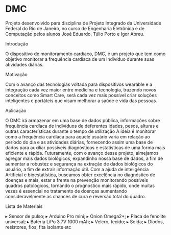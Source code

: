 # DMC
Projeto desenvolvido para disciplina de Projeto Integrado da Universidade Federal do Rio de Janeiro, 
no curso de Engenharia Eletrônica e de Computação pelos alunos José Eduardo, Túlio Porto e Igor Abreu.

Introdução

O dispositivo de monitoramento cardíaco, DMC, é um projeto que tem como objetivo monitorar a frequência cardíaca de um indivíduo durante suas atividades diárias.

Motivação

Com o avanço das tecnologias voltada para dispositivos wearable e a integração cada vez maior entre medicina e tecnologia, trazendo novos conceitos como Smart Care, será cada vez mais possível criar soluções inteligentes e portáteis que visam melhorar a saúde e vida das pessoas.

Aplicação

O DMC irá armazenar em uma base de dados pública, informações sobre frequência cardíaca de indivíduos de deferentes idades, pesos, alturas e outras características durante o tempo de utilização
A ideia é monitorar como a frequência cardíaca para aquele usuário varia em relação ao período do dia e as atividades diárias, fornecendo assim uma base de dados para auxiliar possíveis diagnósticos e estatísticas de uma forma mais eficiente e rápida.
Futuramente, com o avanço desse projeto, almejamos agregar mais dados biológicos, expandinho nossa base de dados, a fim de aumentar a robustez e segurança na extração de dados biológicos do usuário, a fim de extrair informação útil. Com a ajuda de inteligência Artificial e bioestatística, buscamos obter excelência no diagnóstico de doenças e mais, estar a frente na prevenção monitorando possíveis quadros patológicos, tornando o prognóstico mais rápido, onde muitas vezes é essencial no tratamento de doenças aumentando consideravelmente as chances de cura e reversão total do quadro.



Lista de Materiais

▸ Sensor de pulso; 
▸ Arduino Pro mini; 
▸ Onion Omega2+; 
▸ Placa de fenolite universal; 
▸ Bateria LiPo 3.7V 1000 mAh; 
▸ Velcro, tecido; 
▸ Solda; 
▸ Diodos, resistores, fios, fita isolante etc


